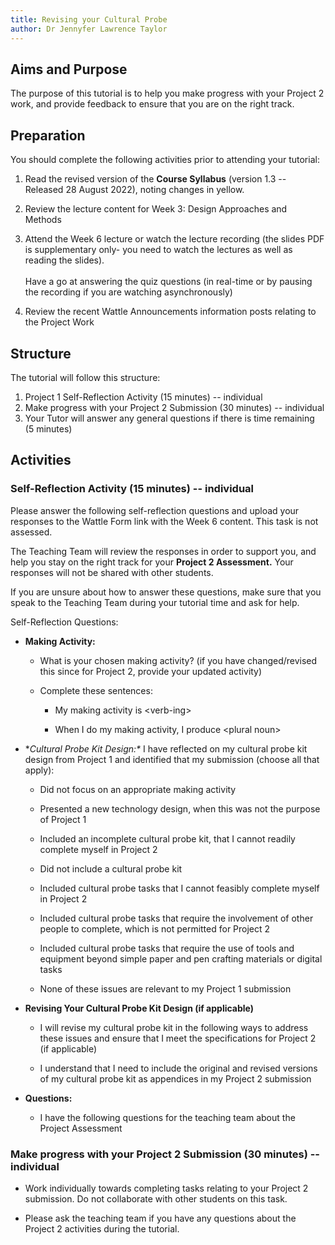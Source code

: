 ```yaml
---
title: Revising your Cultural Probe
author: Dr Jennyfer Lawrence Taylor
---
```


## Aims and Purpose

The purpose of this tutorial is to help you make progress with your
Project 2 work, and provide feedback to ensure that you are on the right
track.

## Preparation

You should complete the following activities prior to attending your
tutorial:

1.  Read the revised version of the **Course Syllabus** (version 1.3 --
    Released 28 August 2022), noting changes in yellow.

2.  Review the lecture content for Week 3: Design Approaches and Methods

3.  Attend the Week 6 lecture or watch the lecture recording (the slides
    PDF is supplementary only- you need to watch the lectures as well as
    reading the slides).\
    \
    Have a go at answering the quiz questions (in real-time or by
    pausing the recording if you are watching asynchronously)

4.  Review the recent Wattle Announcements information posts relating to
    the Project Work

## Structure

The tutorial will follow this structure:

1.  Project 1 Self-Reflection Activity (15 minutes) -- individual
2.  Make progress with your Project 2 Submission (30 minutes) --
    individual
3.  Your Tutor will answer any general questions if there is time
    remaining (5 minutes)

## Activities

### Self-Reflection Activity (15 minutes) -- individual

Please answer the following self-reflection questions and upload
your responses to the Wattle Form link with the Week 6 content.
This task is not assessed.

The Teaching Team will review the responses in order to support
you, and help you stay on the right track for your **Project 2
Assessment.** Your responses will not be shared with other
students.

If you are unsure about how to answer these questions, make sure
that you speak to the Teaching Team during your tutorial time and
ask for help.

Self-Reflection Questions:

- **Making Activity:**

  - What is your chosen making activity? (if you have changed/revised
    this since for Project 2, provide your updated activity)

  - Complete these sentences:

    - My making activity is \<verb-ing\>

    - When I do my making activity, I produce \<plural noun\>

- **Cultural Probe Kit Design:\**
  I have reflected on my cultural probe kit design from Project 1 and
  identified that my submission (choose all that apply):

  - Did not focus on an appropriate making activity

  - Presented a new technology design, when this was not the purpose of
    Project 1

  - Included an incomplete cultural probe kit, that I cannot readily
    complete myself in Project 2

  - Did not include a cultural probe kit

  - Included cultural probe tasks that I cannot feasibly complete myself
    in Project 2

  - Included cultural probe tasks that require the involvement of other
    people to complete, which is not permitted for Project 2

  - Included cultural probe tasks that require the use of tools and
    equipment beyond simple paper and pen crafting materials or digital
    tasks

  - None of these issues are relevant to my Project 1 submission

- **Revising Your Cultural Probe Kit Design (if applicable)**

  - I will revise my cultural probe kit in the following ways to address
    these issues and ensure that I meet the specifications for Project 2
    (if applicable)

  - I understand that I need to include the original and revised
    versions of my cultural probe kit as appendices in my Project 2
    submission

- **Questions:**

  - I have the following questions for the teaching team about the
    Project Assessment

### Make progress with your Project 2 Submission (30 minutes) -- individual

- Work individually towards completing tasks relating to your
  Project 2 submission. Do not collaborate with other students on
  this task.

- Please ask the teaching team if you have any questions about the
  Project 2 activities during the tutorial.
